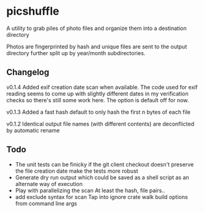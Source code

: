 
# picshuffle
A utility to grab piles of photo files and organize them into a destination directory

Photos are fingerprinted by hash and unique files are sent to the output directory
further split up by year/month subdirectories.


## Changelog
v0.1.4
Added exif creation date scan when available. The code used for exif reading seems to
come up with slightly different dates in my verification checks so there's still
some work here. The option is default off for now.

v0.1.3
Added a fast hash default to only hash the first n bytes of each file

v0.1.2
Identical output file names (with different contents) are deconflicted by automatic rename


## Todo
* The unit tests can be finicky if the git client checkout doesn't preserve the
  file creation date make the tests more robust
* Generate dry run output which could be saved as a shell script as an alternate way of
  execution
* Play with parallelizing the scan
At least the hash, file pairs..
* add exclude syntax for scan
Tap into ignore crate walk build options from command line args

